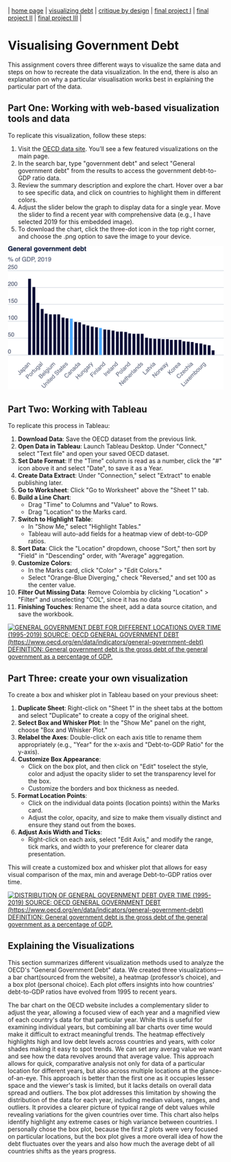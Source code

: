 | [home page](https://varundt.github.io/tswd-portfolio) | [visualizing debt](https://varundt.github.io/tswd-portfolio/visualizing-government-debt) | [critique by design](critique-by-design) | [final project I](final-project-part-one) | [final project II](final-project-part-two) | [final project III](final-project-part-three) |

# Visualising Government Debt

This assignment covers three different ways to visualize the same data and steps on how to recreate the data visualization. In the end, there is also an explanation on why a particular visualisation works best in explaining the particular part of the data.

## Part One: Working with web-based visualization tools and data

To replicate this visualization, follow these steps:
1. Visit the [OECD data site](https://www.oecd.org/en/data.html). You’ll see a few featured visualizations on the main page.
2. In the search bar, type "government debt" and select "General government debt" from the results to access the government debt-to-GDP ratio data.
3. Review the summary description and explore the chart. Hover over a bar to see specific data, and click on countries to highlight them in different colors.
4. Adjust the slider below the graph to display data for a single year. Move the slider to find a recent year with comprehensive data (e.g., I have selected 2019 for this embedded image).
5. To download the chart, click the three-dot icon in the top right corner, and choose the .png option to save the image to your device.


![General Government Debt as % of GDP (2019)](https://github.com/VarunDT/tswd-portfolio/blob/c48f5afa91fb93b3861f85284621964d34bfe0f2/OECD%3AGGD?raw=true)

## Part Two: Working with Tableau

To replicate this process in Tableau:
1. **Download Data**: Save the OECD dataset from the previous link.
2. **Open Data in Tableau**: Launch Tableau Desktop. Under "Connect," select "Text file" and open your saved OECD dataset.
3. **Set Date Format**: If the "Time" column is read as a number, click the "#" icon above it and select "Date", to save it as a Year.
4. **Create Data Extract**: Under "Connection," select "Extract" to enable publishing later.
5. **Go to Worksheet**: Click "Go to Worksheet" above the "Sheet 1" tab.
6. **Build a Line Chart**:
   - Drag "Time" to Columns and "Value" to Rows.
   - Drag "Location" to the Marks card.
7. **Switch to Highlight Table**:
   - In "Show Me," select "Highlight Tables."
   - Tableau will auto-add fields for a heatmap view of debt-to-GDP ratios.
8. **Sort Data**: Click the "Location" dropdown, choose "Sort," then sort by "Field" in "Descending" order, with "Average" aggregation.
9. **Customize Colors**:
   - In the Marks card, click "Color" > "Edit Colors."
   - Select "Orange-Blue Diverging," check "Reversed," and set 100 as the center value.
10. **Filter Out Missing Data**: Remove Colombia by clicking "Location" > "Filter" and unselecting "COL", since it has no data
11. **Finishing Touches**: Rename the sheet, add a data source citation, and save the workbook.

<div class='tableauPlaceholder' id='viz1730766615644' style='position: relative'>
    <noscript>
        <a href='#'>
            <img alt='GENERAL GOVERNMENT DEBT FOR DIFFERENT LOCATIONS OVER TIME (1995-2019) SOURCE: OECD GENERAL GOVERNMENT DEBT (https://www.oecd.org/en/data/indicators/general-government-debt) DEFINITION: General government debt is the gross debt of the general government as a percentage of GDP.' src='https://public.tableau.com/static/images/OE/OECDGOVTDEBT/Sheet1/1_rss.png' style='border: none' />
        </a>
    </noscript>
    <object class='tableauViz' style='display: none;'>
        <param name='host_url' value='https%3A%2F%2Fpublic.tableau.com%2F' />
        <param name='embed_code_version' value='3' />
        <param name='site_root' value='' />
        <param name='name' value='OECDGOVTDEBT/Sheet1' />
        <param name='tabs' value='no' />
        <param name='toolbar' value='yes' />
        <param name='static_image' value='https://public.tableau.com/static/images/OE/OECDGOVTDEBT/Sheet1/1.png' />
        <param name='animate_transition' value='yes' />
        <param name='display_static_image' value='yes' />
        <param name='display_spinner' value='yes' />
        <param name='display_overlay' value='yes' />
        <param name='display_count' value='yes' />
        <param name='language' value='en-GB' />
        <param name='filter' value='publish=yes' />
    </object>
</div>
<script type='text/javascript'>
    var divElement = document.getElementById('viz1730766615644');
    var vizElement = divElement.getElementsByTagName('object')[0];
    vizElement.style.width = '100%';
    vizElement.style.height = (divElement.offsetWidth * 0.75) + 'px';
    var scriptElement = document.createElement('script');
    scriptElement.src = 'https://public.tableau.com/javascripts/api/viz_v1.js';
    vizElement.parentNode.insertBefore(scriptElement, vizElement);
</script>


## Part Three: create your own visualization

To create a box and whisker plot in Tableau based on your previous sheet:
1. **Duplicate Sheet**: Right-click on "Sheet 1" in the sheet tabs at the bottom and select "Duplicate" to create a copy of the original sheet.
2. **Select Box and Whisker Plot**: In the "Show Me" panel on the right, choose "Box and Whisker Plot."
3. **Relabel the Axes**: Double-click on each axis title to rename them appropriately (e.g., "Year" for the x-axis and "Debt-to-GDP Ratio" for the y-axis).
4. **Customize Box Appearance**:
   - Click on the box plot, and then click on "Edit"  toselect the style, color and adjust the opacity slider to set the transparency level for the box.
   - Customize the borders and box thickness as needed.
5. **Format Location Points**:
   - Click on the individual data points (location points) within the Marks card.
   - Adjust the color, opacity, and size to make them visually distinct and ensure they stand out from the boxes.
6. **Adjust Axis Width and Ticks**:
   - Right-click on each axis, select "Edit Axis," and modify the range, tick marks, and width to your preference for clearer data presentation.

This will create a customized box and whisker plot that allows for easy visual comparison of the max, min and average Debt-to-GDP ratios over time.

<div class='tableauPlaceholder' id='viz1730766365733' style='position: relative'>
    <noscript>
        <a href='#'>
            <img alt='DISTRIBUTION OF GENERAL GOVERNMENT DEBT OVER TIME (1995-2019) SOURCE: OECD GENERAL GOVERNMENT DEBT (https://www.oecd.org/en/data/indicators/general-government-debt) DEFINITION: General government debt is the gross debt of the general government as a percentage of GDP.' src='https://public.tableau.com/static/images/OE/OECDGOVTDEBTPLOT2/Sheet12/1_rss.png' style='border: none' />
        </a>
    </noscript>
    <object class='tableauViz' style='display: none;'>
        <param name='host_url' value='https%3A%2F%2Fpublic.tableau.com%2F' />
        <param name='embed_code_version' value='3' />
        <param name='site_root' value='' />
        <param name='name' value='OECDGOVTDEBTPLOT2/Sheet12' />
        <param name='tabs' value='no' />
        <param name='toolbar' value='yes' />
        <param name='static_image' value='https://public.tableau.com/static/images/OE/OECDGOVTDEBTPLOT2/Sheet12/1.png' />
        <param name='animate_transition' value='yes' />
        <param name='display_static_image' value='yes' />
        <param name='display_spinner' value='yes' />
        <param name='display_overlay' value='yes' />
        <param name='display_count' value='yes' />
        <param name='language' value='en-GB' />
        <param name='filter' value='publish=yes' />
    </object>
</div>
<script type='text/javascript'>
    var divElement = document.getElementById('viz1730766365733');
    var vizElement = divElement.getElementsByTagName('object')[0];
    vizElement.style.width = '100%';
    vizElement.style.height = (divElement.offsetWidth * 0.75) + 'px';
    var scriptElement = document.createElement('script');
    scriptElement.src = 'https://public.tableau.com/javascripts/api/viz_v1.js';
    vizElement.parentNode.insertBefore(scriptElement, vizElement);
</script>

## Explaining the Visualizations

This section summarizes different visualization methods used to analyze the OECD's "General Government Debt" data. We created three visualizations—a bar chart(sourced from the website), a heatmap (professor’s choice), and a box plot (personal choice). Each plot offers insights into how countries' debt-to-GDP ratios have evolved from 1995 to recent years.

The bar chart on the OECD website includes a complementary slider to adjust the year, allowing a focused view of each year and a magnified view of each country's data for that particular year. While this is useful for examining individual years, but combining all bar charts over time would make it difficult to extract meaningful trends. The heatmap effectively highlights high and low debt levels across countries and years, with color shades making it easy to spot trends. We can set any averag value we want and see how the data revolves around that average value. This approach allows for quick, comparative analysis not only for data of a particular location for different years, but also across multiple locations at the glance-of-an-eye. This approach is better than the first one as it occupies lesser space and the viewer's task is limited, but it lacks details on overall data spread and outliers. The box plot addresses this limitation by showing the distribution of the data for each year, including median values, ranges, and outliers. It provides a clearer picture of typical range of debt values while revealing variations for the given countries over time. This chart also helps identify highlight any extreme cases or high variance between countries. I personally chose the box plot, because the first 2 plots were very focused on particular locations, but the box plot gives a more overall idea of how the debt fluctuates over the years and also how much the average debt of all countries shifts as the years progress.






